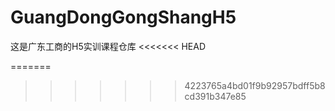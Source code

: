 # GuangDongGongShangH5
这是广东工商的H5实训课程仓库
<<<<<<< HEAD

=======
>>>>>>> 4223765a4bd01f9b92957bdff5b8cd391b347e85
